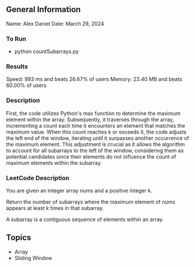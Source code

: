 ## General Information
Name: Alex Daniel
Date: March 29, 2024

### To Run
- python countSubarrays.py 

### Results
Speed: 993 ms and beats 26.67% of users
Memory: 23.40 MB and beats 60.00% of users

### Description
First, the code utilizes Python's max function to determine the maximum element within the array. Subsequently, it traverses through the array, incrementing a count each time it encounters an element that matches the maximum value. When this count reaches k or exceeds it, the code adjusts the left end of the window, iterating until it surpasses another occurrence of the maximum element. This adjustment is crucial as it allows the algorithm to account for all subarrays to the left of the window, considering them as potential candidates since their elements do not influence the count of maximum elements within the subarray.

### LeetCode Description
You are given an integer array nums and a positive integer k.

Return the number of subarrays where the maximum element of nums appears at least k times in that subarray.

A subarray is a contiguous sequence of elements within an array.

## Topics
- Array
- Sliding Window
